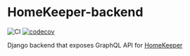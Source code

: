 # HomeKeeper-backend
![CI](https://github.com/MariuszBielecki288728/HomeKeeper-backend/workflows/CI/badge.svg?branch=main) [![codecov](https://codecov.io/gh/MariuszBielecki288728/HomeKeeper-backend/branch/main/graph/badge.svg?token=7yzvV8BGGr)](https://codecov.io/gh/MariuszBielecki288728/HomeKeeper-backend)

Django backend that exposes GraphQL API for [HomeKeeper](https://github.com/MariuszBielecki288728/HomeKeeper)
